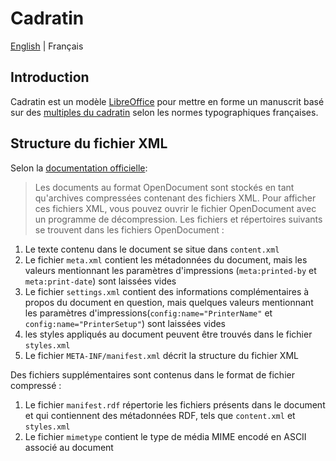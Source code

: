 # Cadratin

[English](README.md) | Français

## Introduction

Cadratin est un modèle [LibreOffice](https://www.libreoffice.org/) pour mettre en forme un manuscrit basé sur des [multiples du cadratin](https://fr.wikipedia.org/wiki/Cadratin) selon les normes typographiques françaises.

## Structure du fichier XML

Selon la [documentation officielle](https://help.libreoffice.org/latest/fr/text/shared/00/00000021.html?DbPAR=SHARED#bm_id3154408):

> Les documents au format OpenDocument sont stockés en tant qu'archives compressées contenant des fichiers XML. Pour afficher ces fichiers XML, vous pouvez ouvrir le fichier OpenDocument avec un programme de décompression. Les fichiers et répertoires suivants se trouvent dans les fichiers OpenDocument :

1. Le texte contenu dans le document se situe dans `content.xml`
2. Le fichier `meta.xml` contient les métadonnées du document, mais les valeurs mentionnant les paramètres d'impressions (`meta:printed-by` et `meta:print-date`) sont laissées vides
3. Le fichier `settings.xml` contient des informations complémentaires à propos du document en question, mais quelques valeurs mentionnant les paramètres d'impressions(`config:name="PrinterName"` et `config:name="PrinterSetup"`) sont laissées vides
4. les styles appliqués au document peuvent être trouvés dans le fichier `styles.xml`
5. Le fichier `META-INF/manifest.xml` décrit la structure du fichier XML

Des fichiers supplémentaires sont contenus dans le format de fichier compressé :

1. Le fichier `manifest.rdf` répertorie les fichiers présents dans le document et qui contiennent des métadonnées RDF, tels que `content.xml` et `styles.xml`
2. Le fichier `mimetype` contient le type de média MIME encodé en ASCII associé au document
